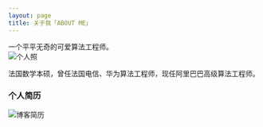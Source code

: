 ```yaml
---
layout: page
title: 关于我「ABOUT ME」 
---
```


一个平平无奇的可爱算法工程师。  
<img src="https://www.imageoss.com/images/2021/06/29/ab20fa90e7cb348c3ccbc7c354c4458eb573bc42e1ec69be.jpg" alt="个人照" border="0">  


法国数学本硕，曾任法国电信、华为算法工程师，现任阿里巴巴高级算法工程师。  


<h3> 个人简历</h3>  

<img src="https://www.imageoss.com/images/2021/06/29/7b5b32ad6b81b36bb364352acd2a28a99332a70b74678411.jpg" alt="博客简历" border="0">
